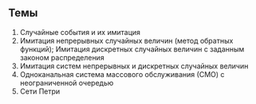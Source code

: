## Темы

1. Случайные события и их имитация
2. Имитация непрерывных случайных величин (метод обратных функций); Имитация дискретных случайных величин с заданным законом распределения
3. Имитация систем непрерывных и дискретных случайных величин
4. Одноканальная система массового обслуживания (СМО) с неограниченной очередью
5. Сети Петри
